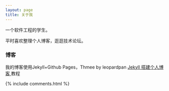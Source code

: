 ```yaml
---
layout: page
title: 关于我 
---
```


一个软件工程的学生。
<p>
平时喜欢整理个人博客，逛逛技术论坛。
<p>

<p>

<h3> 博客 </h3>  

我的博客使用Jekyll+Github Pages，Thmee by leopardpan
<a href="/2016/10/jekyll_tutorials1/"> Jekyll 搭建个人博客 </a>
教程

<p> 

<p> 


{% include comments.html %}

